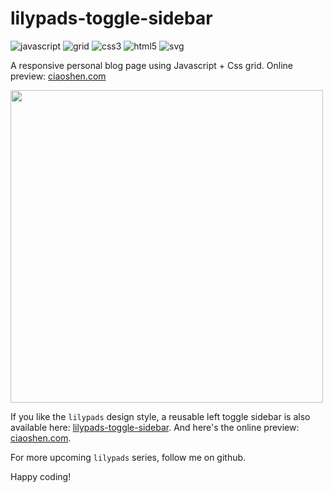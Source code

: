 # lilypads-toggle-sidebar
![javascript](https://img.shields.io/badge/javascript-ES6-brightgreen) ![grid](https://img.shields.io/badge/grid-1.0-brightgreen) ![css3](https://img.shields.io/badge/css-3.0-brightgreen) ![html5](https://img.shields.io/badge/html-5.0-brightgreen) ![svg](https://img.shields.io/badge/svg-1.1-brightgreen)


A responsive personal blog page using Javascript + Css grid. Online preview: [ciaoshen.com](http://ciaoshen.com/lilypads-dashboard)

<img src="./image/lilypads-dashboard.gif" width="500">

If you like the `lilypads` design style, a reusable left toggle sidebar is also available here: [lilypads-toggle-sidebar](https://github.com/helloShen/lilypads-toggle-sidebar). And here's the online preview: [ciaoshen.com](http://ciaoshen.com/lilypads-toggle-sidebar).

For more upcoming `lilypads` series, follow me on github.

Happy coding!